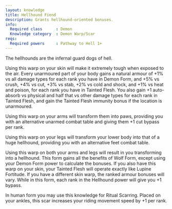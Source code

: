 ```yaml
---
layout: knowledge
title: Hellhound Fiend
description: Grants hellhound-oriented bonuses.
info:
  Required class      : Demon
  Knowledge category  : Demon Warp/Scar
reqs:
  Required powers     : Pathway to Hell 1+
---
```


The hellhounds are the infernal guard dogs of hell.

Using this warp on your skin will make it extremely tough when exposed to the 
air.  Every unarmoured part of your body gains a natural armour of +1% vs all 
damage types for each rank you have in Demon Form, and +5% vs crush, +4% vs 
cut, +3% vs stab, +2% vs cold and shock, and +1% vs heat and poison, for each 
rank you have in Tainted Flesh.  You also gain +1 auto-absorb vs physical and 
half that vs other damage types for each rank in Tainted Flesh, and gain the 
Tainted Flesh immunity bonus if the location is unarmoured.

Using this warp on your arms will transform them into paws, providing you with 
an alternative unarmed combat table and giving them +1 cut bypass per rank.

Using this warp on your legs will transform your lower body into that of a huge
hellhound, providing you with an alternative feet combat table.

Using this warp on both your arms and legs will result in you transforming into
a hellhound.  This form gains all the benefits of Wolf Form, except using your 
Demon Form power to calculate the bonuses.  If you also have this warp on your 
skin, your Tainted Flesh will operate exactly like Lupine Fortitude.  If you 
have a different skin warp, the ranked armour bonuses will vary.  While in this
form, each rank in the Hellhound power will give you +1 bypass.

In human form you may use this knowledge for Ritual Scarring.  Placed on your 
ankles, this scar increases your riding movement speed by +1 per rank.
